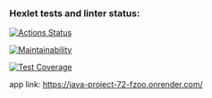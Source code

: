 ### Hexlet tests and linter status:
[![Actions Status](https://github.com/Bookworm47/java-project-72/actions/workflows/hexlet-check.yml/badge.svg)](https://github.com/Bookworm47/java-project-72/actions)

[![Maintainability](https://api.codeclimate.com/v1/badges/97bbd5fc0ebe63d4223f/maintainability)](https://codeclimate.com/github/Bookworm47/java-project-72/maintainability)

[![Test Coverage](https://api.codeclimate.com/v1/badges/97bbd5fc0ebe63d4223f/test_coverage)](https://codeclimate.com/github/Bookworm47/java-project-72/test_coverage)


app link: https://java-project-72-fzoo.onrender.com/